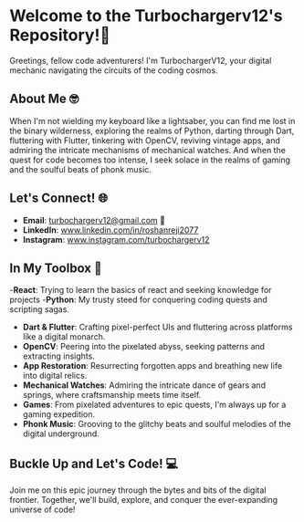 # Welcome to the Turbochargerv12's Repository!🚀

Greetings, fellow code adventurers! I'm TurbochargerV12, your digital mechanic navigating the circuits of the coding cosmos.

## About Me 🤓

When I'm not wielding my keyboard like a lightsaber, you can find me lost in the binary wilderness, exploring the realms of Python, darting through Dart, fluttering with Flutter, tinkering with OpenCV, reviving vintage apps, and admiring the intricate mechanisms of mechanical watches. And when the quest for code becomes too intense, I seek solace in the realms of gaming and the soulful beats of phonk music.

## Let's Connect! 🌐

- **Email**: turbochargerv12@gmail.com 📧
- **LinkedIn**: www.linkedin.com/in/roshanreji2077
- **Instagram**: www.instagram.com/turbochargerv12

## In My Toolbox 🧰
-**React**: Trying to learn the basics of react and seeking knowledge for projects
-**Python**: My trusty steed for conquering coding quests and scripting sagas.
- **Dart & Flutter**: Crafting pixel-perfect UIs and fluttering across platforms like a digital monarch.
- **OpenCV**: Peering into the pixelated abyss, seeking patterns and extracting insights.
- **App Restoration**: Resurrecting forgotten apps and breathing new life into digital relics.
- **Mechanical Watches**: Admiring the intricate dance of gears and springs, where craftsmanship meets time itself.
- **Games**: From pixelated adventures to epic quests, I'm always up for a gaming expedition.
- **Phonk Music**: Grooving to the glitchy beats and soulful melodies of the digital underground.

## Buckle Up and Let's Code! 💻

Join me on this epic journey through the bytes and bits of the digital frontier. Together, we'll build, explore, and conquer the ever-expanding universe of code!

